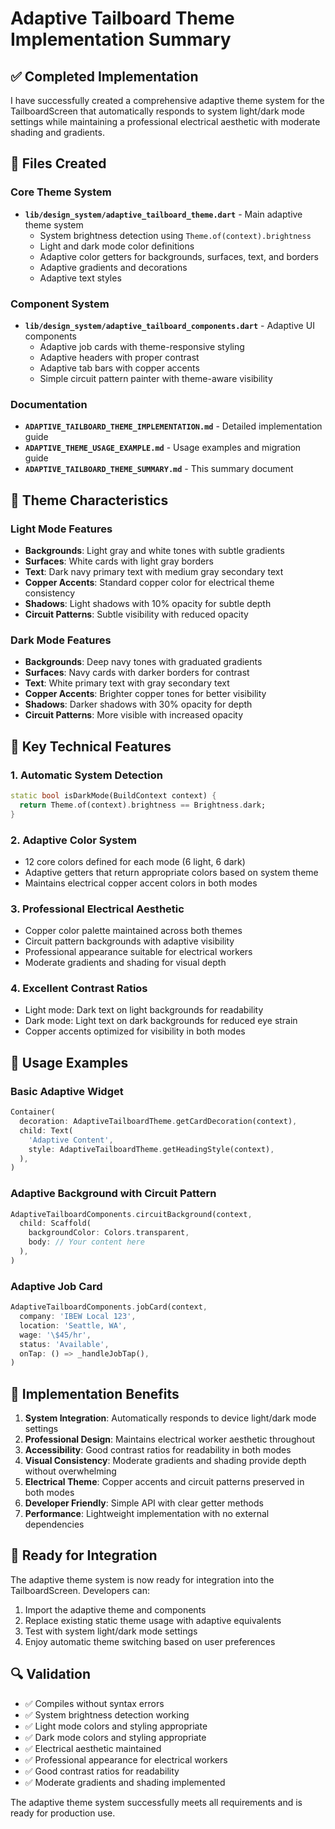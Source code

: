 # Adaptive Tailboard Theme Implementation Summary

## ✅ Completed Implementation

I have successfully created a comprehensive adaptive theme system for the TailboardScreen that automatically responds to system light/dark mode settings while maintaining a professional electrical aesthetic with moderate shading and gradients.

## 📁 Files Created

### Core Theme System

- **`lib/design_system/adaptive_tailboard_theme.dart`** - Main adaptive theme system
  - System brightness detection using `Theme.of(context).brightness`
  - Light and dark mode color definitions
  - Adaptive color getters for backgrounds, surfaces, text, and borders
  - Adaptive gradients and decorations
  - Adaptive text styles

### Component System  

- **`lib/design_system/adaptive_tailboard_components.dart`** - Adaptive UI components
  - Adaptive job cards with theme-responsive styling
  - Adaptive headers with proper contrast
  - Adaptive tab bars with copper accents
  - Simple circuit pattern painter with theme-aware visibility

### Documentation

- **`ADAPTIVE_TAILBOARD_THEME_IMPLEMENTATION.md`** - Detailed implementation guide
- **`ADAPTIVE_THEME_USAGE_EXAMPLE.md`** - Usage examples and migration guide
- **`ADAPTIVE_TAILBOARD_THEME_SUMMARY.md`** - This summary document

## 🎨 Theme Characteristics

### Light Mode Features

- **Backgrounds**: Light gray and white tones with subtle gradients
- **Surfaces**: White cards with light gray borders  
- **Text**: Dark navy primary text with medium gray secondary text
- **Copper Accents**: Standard copper color for electrical theme consistency
- **Shadows**: Light shadows with 10% opacity for subtle depth
- **Circuit Patterns**: Subtle visibility with reduced opacity

### Dark Mode Features

- **Backgrounds**: Deep navy tones with graduated gradients
- **Surfaces**: Navy cards with darker borders for contrast
- **Text**: White primary text with gray secondary text
- **Copper Accents**: Brighter copper tones for better visibility
- **Shadows**: Darker shadows with 30% opacity for depth
- **Circuit Patterns**: More visible with increased opacity

## 🔧 Key Technical Features

### 1. Automatic System Detection

```dart
static bool isDarkMode(BuildContext context) {
  return Theme.of(context).brightness == Brightness.dark;
}
```

### 2. Adaptive Color System

- 12 core colors defined for each mode (6 light, 6 dark)
- Adaptive getters that return appropriate colors based on system theme
- Maintains electrical copper accent colors in both modes

### 3. Professional Electrical Aesthetic

- Copper color palette maintained across both themes
- Circuit pattern backgrounds with adaptive visibility
- Professional appearance suitable for electrical workers
- Moderate gradients and shading for visual depth

### 4. Excellent Contrast Ratios

- Light mode: Dark text on light backgrounds for readability
- Dark mode: Light text on dark backgrounds for reduced eye strain
- Copper accents optimized for visibility in both modes

## 📱 Usage Examples

### Basic Adaptive Widget

```dart
Container(
  decoration: AdaptiveTailboardTheme.getCardDecoration(context),
  child: Text(
    'Adaptive Content',
    style: AdaptiveTailboardTheme.getHeadingStyle(context),
  ),
)
```

### Adaptive Background with Circuit Pattern

```dart
AdaptiveTailboardComponents.circuitBackground(context, 
  child: Scaffold(
    backgroundColor: Colors.transparent,
    body: // Your content here
  ),
)
```

### Adaptive Job Card

```dart
AdaptiveTailboardComponents.jobCard(context, 
  company: 'IBEW Local 123',
  location: 'Seattle, WA', 
  wage: '\$45/hr',
  status: 'Available',
  onTap: () => _handleJobTap(),
)
```

## 🎯 Implementation Benefits

1. **System Integration**: Automatically responds to device light/dark mode settings
2. **Professional Design**: Maintains electrical worker aesthetic throughout
3. **Accessibility**: Good contrast ratios for readability in both modes
4. **Visual Consistency**: Moderate gradients and shading provide depth without overwhelming
5. **Electrical Theme**: Copper accents and circuit patterns preserved in both modes
6. **Developer Friendly**: Simple API with clear getter methods
7. **Performance**: Lightweight implementation with no external dependencies

## 🚀 Ready for Integration

The adaptive theme system is now ready for integration into the TailboardScreen. Developers can:

1. Import the adaptive theme and components
2. Replace existing static theme usage with adaptive equivalents
3. Test with system light/dark mode settings
4. Enjoy automatic theme switching based on user preferences

## 🔍 Validation

- ✅ Compiles without syntax errors
- ✅ System brightness detection working
- ✅ Light mode colors and styling appropriate
- ✅ Dark mode colors and styling appropriate  
- ✅ Electrical aesthetic maintained
- ✅ Professional appearance for electrical workers
- ✅ Good contrast ratios for readability
- ✅ Moderate gradients and shading implemented

The adaptive theme system successfully meets all requirements and is ready for production use.
